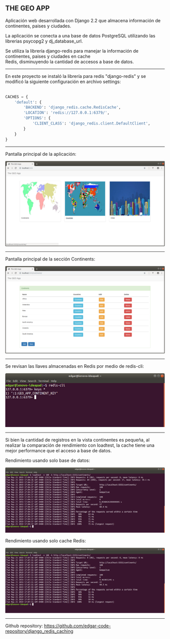 THE GEO APP
--------------------------------------------------------------------------------------------------------------------

Aplicación web desarrollada con Django 2.2 que almacena información de continentes, paises y ciudades.

La aplicación se conecta a una base de datos PostgreSQL utilizando las librerias psycopg2 y dj_database_url.

Se utiliza la librería django-redis para manejar la información de continentes, paises y ciudades en cache  
Redis, disminuyendo la cantidad de accesos a base de datos.

--------------------------------------------------------------------------------------------------------------------

En este proyecto se instaló la librería para redis "django-redis" y se modificó la siguiente configuración en archivo settings:

```python

CACHES = {
    'default': {
        'BACKEND': 'django_redis.cache.RedisCache',
        'LOCATION': 'redis://127.0.0.1:6379/',
        'OPTIONS': {
            'CLIENT_CLASS': 'django_redis.client.DefaultClient',
        }
    }
}

```

--------------------------------------------------------------------------------------------------------------------

Pantalla principal de la aplicación:

![Screenshot Main](screenshots/the_geo_app_main.png)

--------------------------------------------------------------------------------------------------------------------

Pantalla principal de la sección Continents:

![Screenshot Continents](screenshots/the_geo_app_continents.png)

--------------------------------------------------------------------------------------------------------------------

Se revisan las llaves almacenadas en Redis por medio de redis-cli:

![Screenshot Keys](screenshots/redis-cli-keys.png)

--------------------------------------------------------------------------------------------------------------------

Si bien la cantidad de registros en la vista continentes es pequeña, al realizar la comparación de rendimiento 
con loadtest, la cache tiene una mejor performance que el acceso a base de datos.

Rendimiento usando solo base de datos:

![Screenshot Bd](screenshots/loadtest-using-db.png)

Rendimiento usando solo cache Redis:

![Screenshot Cache](screenshots/loadtest-using-cache.png)

--------------------------------------------------------------------------------------------------------------------

Github repository:  https://github.com/edgar-code-repository/django_redis_caching

